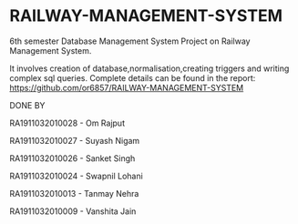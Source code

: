 # RAILWAY-MANAGEMENT-SYSTEM
6th semester Database Management System Project on Railway Management System.

It involves creation of database,normalisation,creating triggers and writing complex sql queries. Complete details can be found in the report: 
https://github.com/or6857/RAILWAY-MANAGEMENT-SYSTEM




















DONE BY

RA1911032010028 - Om Rajput

RA1911032010027 - Suyash Nigam

RA1911032010026 - Sanket Singh

RA1911032010024 - Swapnil Lohani

RA1911032010013 - Tanmay Nehra

RA1911032010009 - Vanshita Jain
